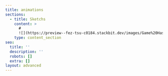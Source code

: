```yaml
---
title: animations
sections:
  - title: Sketchs
    content: >
      #
      ![](https://preview--fez-tsu-c0184.stackbit.dev/images/Game%20Hashimeyo\_3.gif)A![](https://preview--fez-tsu-c0184.stackbit.dev/images/Game%20Hashimeyo\_3.gif)![](https://preview--fez-tsu-c0184.stackbit.dev/images/Game%20Hashimeyo\_3.gif)
    type: content_section
seo:
  title: ''
  description: ''
  robots: []
  extra: []
layout: advanced
---
```

